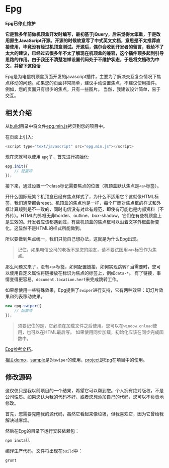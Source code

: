 # Epg
**Epg已停止维护**<br>

**它是我多年前做机顶盒开发时编写，最初基于jQuery，后来觉得太笨重，于是改用原生JavaScript开源。开源的时候故意写了中式英文文档，意思是不太推荐直接使用，毕竟没有经过机顶盒测试。开源后，偶尔会收到开发者的留言，我给不了太大的建议，已经过去很多年不太了解现在机顶盒的兼容，这个插件顶多起到引导思路的作用。由于我还不清楚怎样设置代码处于不维护状态，于是将文档改为中文，并留下这段话**<br>

Epg是为电信机顶盒页面开发的javascript插件，主要为了解决交互复杂情况下焦点移动的问题。如果您的页面非常简单，建议手动设置焦点，不建议使用插件。 例如，您的页面只有很少的焦点，只有一些图片。 当然，我建议设计简单，易于交互。 

## 相关介绍
从[build](https://github.com/IanLew/epg/tree/master/build)目录中将文件[epg.min.js](https://github.com/IanLew/epg/blob/master/build/epg.min.js)拷贝到您的项目中。<br>

在页面上引入:
```javascript
<script type="text/javascript" src="epg.min.js"></script>
```

现在您就可以使用 `epg`了，首先进行初始化:
```javascript
epg.init({
	// 配置项
});
```

接下来，通过设置一个class标记需要焦点的位置（机顶盒默认焦点是`<a>`标签）。 <br>

开什么国际玩笑？机顶盒已经有焦点样式了，为什么不适用它？这就像HTML标签，我们通常都会reset。机顶盒的焦点也是一样，每个厂商对焦点框的样式和外框计算规则是不一致的，同时电信没有对此有规范，即使有可能也是内部资料（不外传）。HTML的外框无非border、outline、box-shadow，它们在有些机顶盒上是生效的。开发者应该都遇到过，有些机顶盒的焦点框可以沿着文字外框曲折变化，这显然不是HTML的样式所能做到。 <br>

所以要做到焦点统一，我们只能自己想办法，这就是为什么Epg出现。

> 记住，如果电信公司的老板不是您的朋友，请不要试图用`<a>`标签作为焦点。

那么问题又来了，没有`<a>`标签，如何配置链接，如何实现跳转? 当需要时，您可以使用自定义属性将链接放在标识为焦点的标签上，例如`data-*`。 有了链接，事情变得更容易，`document.location.herf`来完成跳转工作。<br>

如果想使用一些特殊效果，Epg提供了`swiper`进行支持，它有两种效果：幻灯片效果和列表移动效果。
```javascript
new epg.swiper({
	// 配置项
});
```

> 须要记住的是，它必须在加载文件之后使用。您可以在`window.onload`使用，也可以在HTML最后写。 如果使用同步加载，初始化应该在同步完成函数中。  

[Epg参考文档](https://github.com/IanLew/epg/blob/master/API.md)。

[相关demo](https://github.com/IanLew/epg/tree/master/demo)，[sample](https://github.com/IanLew/epg/tree/master/demo/sample)是对`swiper`的使用，[project](https://github.com/IanLew/epg/tree/master/demo/project)是Epg在项目中的使用。

## 修改源码
这仅仅只是我以前项目的一个结果，希望它可以帮到您。个人拥有绝对版权，不是公司性质。如果您认为我的代码不好，或者您想添加自己的代码，您可以不负责地修改。<br>

首先，您需要克隆我的源代码，虽然它看起来像垃圾，但我喜欢它，因为它曾给我解决过麻烦。<br>

然后在Epg的目录下运行安装依赖包：
```bash
npm install
```

编译生产代码，文件将出现在`build`中：
```bash
grunt
```	
